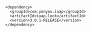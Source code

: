 ﻿	<dependency>
	  <groupId>com.yonyou.iuap</groupId>
	  <artifactId>iuap-lock</artifactId>
	  <version>3.0.1-RELEASE</version>
	</dependency>